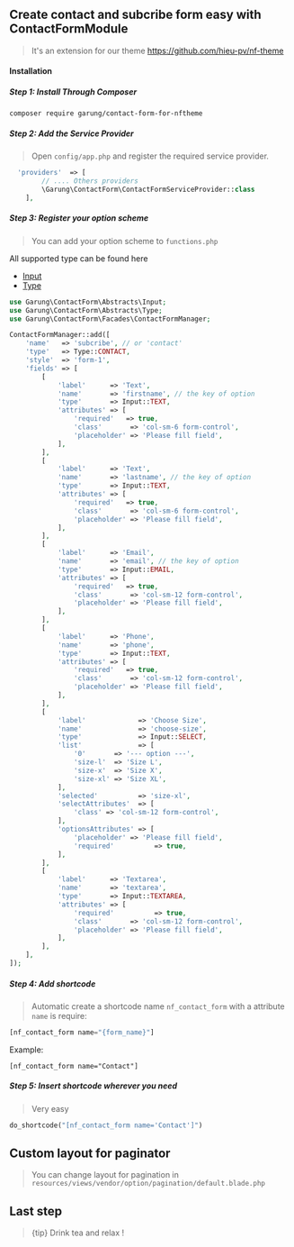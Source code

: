 ## Create contact and subcribe form easy with ContactFormModule 
 > It's an extension for our theme https://github.com/hieu-pv/nf-theme 
 
#### Installation
##### Step 1: Install Through Composer
```
composer require garung/contact-form-for-nftheme
```
##### Step 2: Add the Service Provider
> Open `config/app.php` and register the required service provider.

```php
  'providers'  => [
        // .... Others providers 
        \Garung\ContactForm\ContactFormServiceProvider::class
    ],
```
##### Step 3: Register your option scheme
> You can add your option scheme to `functions.php`

All supported type can be found here 
- [Input](https://github.com/garungabc/ContactFormForNfTheme/blob/master/src/Abstracts/Input.php)
- [Type](https://github.com/garungabc/ContactFormForNfTheme/blob/master/src/Abstracts/Type.php)

```php
use Garung\ContactForm\Abstracts\Input;
use Garung\ContactForm\Abstracts\Type;
use Garung\ContactForm\Facades\ContactFormManager;

ContactFormManager::add([
    'name'   => 'subcribe', // or 'contact'
    'type'   => Type::CONTACT,
    'style'  => 'form-1',
    'fields' => [
        [
            'label'      => 'Text',
            'name'       => 'firstname', // the key of option
            'type'       => Input::TEXT,
            'attributes' => [
                'required'   => true,
                'class'       => 'col-sm-6 form-control',
                'placeholder' => 'Please fill field',
            ],
        ],
        [
            'label'      => 'Text',
            'name'       => 'lastname', // the key of option
            'type'       => Input::TEXT,
            'attributes' => [
                'required'   => true,
                'class'       => 'col-sm-6 form-control',
                'placeholder' => 'Please fill field',
            ],
        ],
        [
            'label'      => 'Email',
            'name'       => 'email', // the key of option
            'type'       => Input::EMAIL,
            'attributes' => [
                'required'   => true,
                'class'       => 'col-sm-12 form-control',
                'placeholder' => 'Please fill field',
            ],
        ],
        [
            'label'      => 'Phone',
            'name'       => 'phone',
            'type'       => Input::TEXT,
            'attributes' => [
                'required'   => true,
                'class'       => 'col-sm-12 form-control',
                'placeholder' => 'Please fill field',
            ],
        ],
        [
            'label'             => 'Choose Size',
            'name'              => 'choose-size',
            'type'              => Input::SELECT,
            'list'              => [
                '0'       => '--- option ---',
                'size-l'  => 'Size L',
                'size-x'  => 'Size X',
                'size-xl' => 'Size XL',
            ],
            'selected'          => 'size-xl',
            'selectAttributes'  => [
                'class' => 'col-sm-12 form-control',
            ],
            'optionsAttributes' => [
                'placeholder' => 'Please fill field',
                'required'          => true,
            ],
        ],
        [
            'label'      => 'Textarea',
            'name'       => 'textarea',
            'type'       => Input::TEXTAREA,
            'attributes' => [
                'required'          => true,
                'class'       => 'col-sm-12 form-control',
                'placeholder' => 'Please fill field',
            ],
        ],
    ],
]);
```

##### Step 4: Add shortcode
> Automatic create a shortcode name `nf_contact_form` with a attribute `name` is require:

```php
[nf_contact_form name="{form_name}"]
```

Example:
```
[nf_contact_form name="Contact"]
```

##### Step 5: Insert shortcode wherever you need
> Very easy
```php
do_shortcode("[nf_contact_form name='Contact']")
```

## Custom layout for paginator
> You can change layout for pagination in `resources/views/vendor/option/pagination/default.blade.php`

## Last step
> {tip} Drink tea and relax !